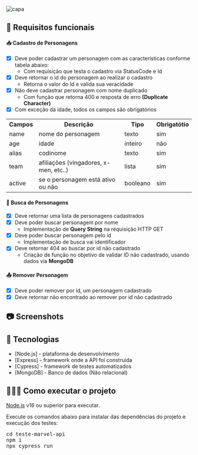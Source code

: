 ![capa](https://user-images.githubusercontent.com/102002212/179225344-4bea210b-6779-4bd9-b3e0-04ebbdedca8b.png)

<H2>🔖 Requisitos funcionais</H2>

<H4>📥 Cadastro de Personagens</H4>

- [X] Deve poder cadastrar um personagem com as características conforme tabela abaixo:
  - Com requisição que testa o cadastro via StatusCode e Id
- [X] Deve retornar o id do personagem ao realizar o cadastro
  - Retorna o valor do Id e valida sua veracidade
- [X] Não deve cadastrar personagem com nome duplicado
  - Com função que retorna 400 e resposta de erro **(Duplicate Character)**
- [X] Com exceção da idade, todos os campos são obrigatórios
 
 <table>
 
 <tr>
    <th>Campos</th>
    <th>Descrição</th>
    <th>Tipo</th>
    <th>Obrigatótio</th>
  </tr>
 <tr>
    <td>name</td>
    <td>nome do personagem</td>
    <td>texto</td>
    <td>sim</td>
  </tr>
 <tr>
    <td>age</td>
    <td>idade</td>
    <td>inteiro</td>
    <td>não</td>
  </tr>
  <tr>
    <td>alias</td>
    <td>codinome</td>
    <td>texto</td>
    <td>sim</td>
  </tr>
   <tr>
    <td>team</td>
    <td>afiliações (vingadores, x-men, etc..)</td>
    <td>lista</td>
    <td>sim</td>
  </tr>
  <tr>
    <td>active</td>
    <td>se o personagem está ativo ou não</td>
    <td>booleano</td>
    <td>sim</td>
  </tr>  
 </table>

<H4>🔎 Busca de Personagens</H4>

- [X] Deve retornar uma lista de personagens cadastrados
- [X] Deve poder buscar personagem por nome
  - Implementação de **Query String** na requisição HTTP GET
- [X] Deve poder buscar personagem pelo id
  - Implementação de busca vai identificador   
- [X] Deve retornar 404 ao buscar por id não cadastrado
  - Criação de função no objetivo de validar ID não cadastrado, usando dados via **MongoDB**  


<H4>📤 Remover Personagem</H4>

- [X] Deve poder remover por id, um personagem cadastrado
- [X] Deve retornar não encontrado ao remover por id não cadastrado

<h2>📷 Screenshots </h2>

<H2>🚀 Tecnologias</H2>
<ul>
 <li>[Node.js] - plataforma de desenvolvimento</li>
 <li>[Express] - framework onde a API foi construída</li>
 <li>[Cypress] - framework de testes automatizados</li>
 <li>[MongoDB] - Banco de dados (Não relacional)</li>
</ul>

<H2>👨🏻‍💻 Como executar o projeto</H2>
<a href="https://nodejs.org/en/">Node.js</a> v16 ou superior para executar.

Execute os comandos abaixo para instalar das dependências do projeto e execução dos testes:
<div class="highlight highlight-source-shell notranslate position-relative overflow-auto" data-snippet-clipboard-copy-content="cd vdt-season1-marvel-api
npm i
npx cypress run"><pre><span class="pl-c1">cd</span> teste-marvel-api
npm i
npx cypress run</pre></div>
